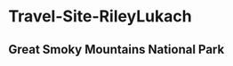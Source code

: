 # Travel-Site-RileyLukach
<!DOCTYPE html>
<html>
  <h2>Great Smoky Mountains National Park</h2>
<p><a href="https://www.explorebrysoncity.com/things-to-do/great-smoky-mountains-national-park/"><img src="great.png.png></a></p>
